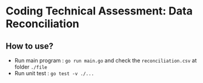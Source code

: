 # Coding Technical Assessment: Data Reconciliation

## How to use?
- Run main program  : `go run main.go` and check the `reconciliation.csv` at folder `./file`
- Run unit test     : `go test -v ./...`
